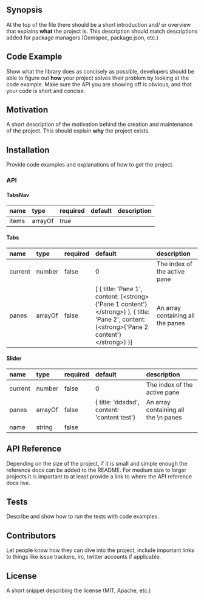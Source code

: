 ## Synopsis

At the top of the file there should be a short introduction and/ or overview that explains **what** the project is. This description should match descriptions added for package managers (Gemspec, package.json, etc.)

## Code Example

Show what the library does as concisely as possible, developers should be able to figure out **how** your project solves their problem by looking at the code example. Make sure the API you are showing off is obvious, and that your code is short and concise.

## Motivation

A short description of the motivation behind the creation and maintenance of the project. This should explain **why** the project exists.

## Installation

Provide code examples and explanations of how to get the project.

### API
<!-- react-component-api -->
#### TabsNav
name | type | required | default | description
:--- | :--- | :--- | :--- | :---
items|arrayOf|true||

#### Tabs
name | type | required | default | description
:--- | :--- | :--- | :--- | :---
current|number|false|0|The index of the active pane
panes|arrayOf|false|[    {        title: &#x27;Pane 1&#x27;,        content: (&lt;strong&gt;{&#x27;Pane 1 content&#x27;}&lt;/strong&gt;)    },    {        title: &#x27;Pane 2&#x27;,        content: (&lt;strong&gt;{&#x27;Pane 2 content&#x27;}&lt;/strong&gt;)    }]|An array containing all the panes


#### Slider
name | type | required | default | description
:--- | :--- | :--- | :--- | :---
current|number|false|0|The index of the active pane
panes|arrayOf|false|{    title: &#x27;ddsdsd&#x27;,    content: &#x27;content test&#x27;}|An array containing all the \n panes
name|string|false||
<!-- react-component-api:end -->

## API Reference

Depending on the size of the project, if it is small and simple enough the reference docs can be added to the README. For medium size to larger projects it is important to at least provide a link to where the API reference docs live.

## Tests

Describe and show how to run the tests with code examples.

## Contributors

Let people know how they can dive into the project, include important links to things like issue trackers, irc, twitter accounts if applicable.

## License

A short snippet describing the license (MIT, Apache, etc.)